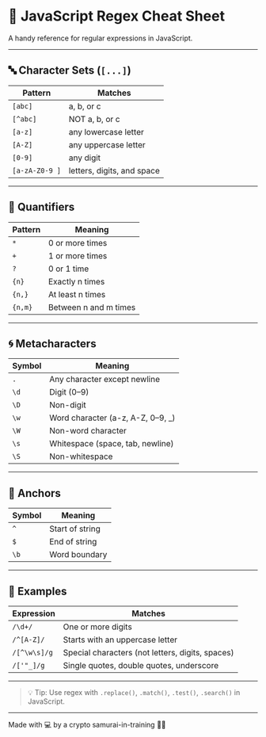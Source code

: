 # 🧪 JavaScript Regex Cheat Sheet

A handy reference for regular expressions in JavaScript.

---

## 🔤 Character Sets (`[...]`)

| Pattern        | Matches                    |
| -------------- | -------------------------- |
| `[abc]`        | a, b, or c                 |
| `[^abc]`       | NOT a, b, or c             |
| `[a-z]`        | any lowercase letter       |
| `[A-Z]`        | any uppercase letter       |
| `[0-9]`        | any digit                  |
| `[a-zA-Z0-9 ]` | letters, digits, and space |

---

## 🔢 Quantifiers

| Pattern | Meaning               |
| ------- | --------------------- |
| `*`     | 0 or more times       |
| `+`     | 1 or more times       |
| `?`     | 0 or 1 time           |
| `{n}`   | Exactly n times       |
| `{n,}`  | At least n times      |
| `{n,m}` | Between n and m times |

---

## 🌀 Metacharacters

| Symbol | Meaning                            |
| ------ | ---------------------------------- |
| `.`    | Any character except newline       |
| `\d`   | Digit (0–9)                        |
| `\D`   | Non-digit                          |
| `\w`   | Word character (a-z, A-Z, 0–9, \_) |
| `\W`   | Non-word character                 |
| `\s`   | Whitespace (space, tab, newline)   |
| `\S`   | Non-whitespace                     |

---

## 🎯 Anchors

| Symbol | Meaning         |
| ------ | --------------- |
| `^`    | Start of string |
| `$`    | End of string   |
| `\b`   | Word boundary   |

---

## 📌 Examples

| Expression   | Matches                                          |
| ------------ | ------------------------------------------------ |
| `/\d+/`      | One or more digits                               |
| `/^[A-Z]/`   | Starts with an uppercase letter                  |
| `/[^\w\s]/g` | Special characters (not letters, digits, spaces) |
| `/['"_]/g`   | Single quotes, double quotes, underscore         |

---

> 💡 Tip: Use regex with `.replace()`, `.match()`, `.test()`, `.search()` in JavaScript.

---

Made with 💻 by a crypto samurai-in-training 🥷🔥

